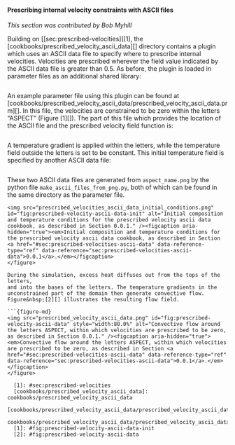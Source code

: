 #### Prescribing internal velocity constraints with ASCII files

*This section was contributed by Bob Myhill*

Building on [\[sec:prescribed-velocities\]][1], the
[cookbooks/prescribed_velocity_ascii_data][] directory contains a plugin which
uses an ASCII data file to specify where to prescribe internal velocities.
Velocities are prescribed wherever the field value indicated by the ASCII data
file is greater than 0.5. As before, the plugin is loaded in parameter files
as an additional shared library:

``` prmfile
```

An example parameter file using this plugin can be found at
[cookbooks/prescribed_velocity_ascii_data/prescribed_velocity_ascii_data.prm][].
In this file, the velocities are constrained to be zero within the letters
&ldquo;ASPECT&rdquo; (Figure&nbsp;[1][]). The part of this file which provides
the location of the ASCII file and the prescribed velocity field function is:

``` prmfile
```

A temperature gradient is applied within the letters, while the temperature
field outside the letters is set to be constant. This initial temperature
field is specified by another ASCII data file:

``` prmfile
```

These two ASCII data files are generated from `aspect_name.png` by the python
file `make_ascii_files_from_png.py`, both of which can be found in the same
directory as the parameter file.

```{figure-md}
<img src="prescribed_velocities_ascii_data_initial_conditions.png" id="fig:prescribed-velocity-ascii-data-init" alt="Initial composition and temperature conditions for the prescribed velocity ascii data cookbook, as described in Section 0.0.1." /><figcaption aria-hidden="true"><em>Initial composition and temperature conditions for the prescribed velocity ascii data cookbook, as described in Section <a href="#sec:prescribed-velocities-ascii-data" data-reference-type="ref" data-reference="sec:prescribed-velocities-ascii-data">0.0.1</a>.</em></figcaption>
</figure>

During the simulation, excess heat diffuses out from the tops of the letters,
and into the bases of the letters. The temperature gradients in the
unconstrained part of the domain then generate convective flow.
Figure&nbsp;[2][] illustrates the resulting flow field.

```{figure-md}
<img src="prescribed_velocity_ascii_data.png" id="fig:prescribed-velocity-ascii-data" style="width:80.0%" alt="Convective flow around the letters ASPECT, within which velocities are prescribed to be zero, as described in Section 0.0.1." /><figcaption aria-hidden="true"><em>Convective flow around the letters ASPECT, within which velocities are prescribed to be zero, as described in Section <a href="#sec:prescribed-velocities-ascii-data" data-reference-type="ref" data-reference="sec:prescribed-velocities-ascii-data">0.0.1</a>.</em></figcaption>
</figure>

  [1]: #sec:prescribed-velocities
  [cookbooks/prescribed_velocity_ascii_data]: cookbooks/prescribed_velocity_ascii_data
  [cookbooks/prescribed_velocity_ascii_data/prescribed_velocity_ascii_data.prm]:
    cookbooks/prescribed_velocity_ascii_data/prescribed_velocity_ascii_data.prm
  [1]: #fig:prescribed-velocity-ascii-data-init
  [2]: #fig:prescribed-velocity-ascii-data
